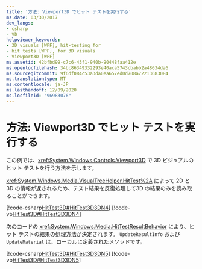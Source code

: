 ```yaml
---
title: '方法: Viewport3D でヒット テストを実行する'
ms.date: 03/30/2017
dev_langs:
- csharp
- vb
helpviewer_keywords:
- 3D visuals [WPF], hit-testing for
- hit tests [WPF], for 3D visuals
- Viewport3D [WPF]
ms.assetid: 42bfbd99-c7c6-43f1-940b-90448faa412e
ms.openlocfilehash: 34bc86349332293e40aca5743cbabb2a48634da6
ms.sourcegitcommit: 9f6df084c53a3da0ea657ed0d708a72213683084
ms.translationtype: MT
ms.contentlocale: ja-JP
ms.lasthandoff: 12/09/2020
ms.locfileid: "96983076"
---
```

# <a name="how-to-hit-test-in-a-viewport3d"></a>方法: Viewport3D でヒット テストを実行する

この例では、<xref:System.Windows.Controls.Viewport3D> で 3D ビジュアルのヒット テストを行う方法を示します。

<xref:System.Windows.Media.VisualTreeHelper.HitTest%2A> によって 2D と 3D の情報が返されるため、テスト結果を反復処理して3D の結果のみを読み取ることができます。

[!code-csharp[HitTest3D#HitTest3D3DN4](~/samples/snippets/csharp/VS_Snippets_Wpf/HitTest3D/CSharp/Window1.xaml.cs#hittest3d3dn4)]
[!code-vb[HitTest3D#HitTest3D3DN4](~/samples/snippets/visualbasic/VS_Snippets_Wpf/HitTest3D/visualbasic/window1.xaml.vb#hittest3d3dn4)]

次のコードの <xref:System.Windows.Media.HitTestResultBehavior> により、ヒット テストの結果の処理方法が決定されます。 `UpdateResultInfo` および `UpdateMaterial` は、ローカルに定義されたメソッドです。

[!code-csharp[HitTest3D#HitTest3D3DN5](~/samples/snippets/csharp/VS_Snippets_Wpf/HitTest3D/CSharp/Window1.xaml.cs#hittest3d3dn5)]
[!code-vb[HitTest3D#HitTest3D3DN5](~/samples/snippets/visualbasic/VS_Snippets_Wpf/HitTest3D/visualbasic/window1.xaml.vb#hittest3d3dn5)]
